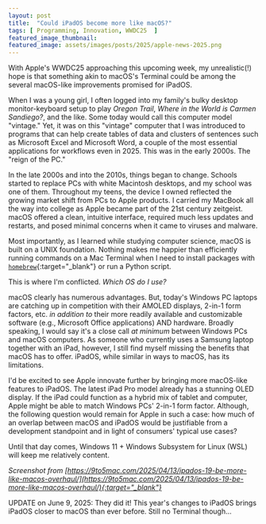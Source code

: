 ```yaml
---
layout: post
title:  "Could iPadOS become more like macOS?"
tags: [ Programming, Innovation, WWDC25  ]
featured_image_thumbnail:
featured_image: assets/images/posts/2025/apple-news-2025.png
---
```


With Apple's WWDC25 approaching this upcoming week, my unrealistic(!) hope is that something akin to macOS's Terminal could be among the several macOS-like improvements promised for iPadOS.

When I was a young girl, I often logged into my family's bulky desktop monitor-keyboard setup to play <i>Oregon Trail</i>, <i>Where in the World is Carmen Sandiego?</i>, and the like. Some today would call this computer model "vintage." Yet, it was on this "vintage" computer that I was introduced to programs that can help create tables of data and clusters of sentences such as Microsoft Excel and Microsoft Word, a couple of the most essential applications for workflows even in 2025. This was in the early 2000s. The "reign of the PC."

In the late 2000s and into the 2010s, things began to change. Schools started to replace PCs with white Macintosh desktops, and my school was one of them. Throughout my teens, the device I owned reflected the growing market shift from PCs to Apple products. I carried my MacBook all the way into college as Apple became part of the 21st century zeitgeist. macOS offered a clean, intuitive interface, required much less updates and restarts, and posed minimal concerns when it came to viruses and malware.

Most importantly, as I learned while studying computer science, macOS is built on a UNIX foundation. Nothing makes me happier than efficiently running commands on a Mac Terminal when I need to install packages with [```homebrew```](https://brew.sh){:target="_blank"} or run a Python script.

This is where I'm conflicted. <i>Which OS do I use?</i>

macOS clearly has numerous advantages. But, today's Windows PC laptops are catching up in competition with their AMOLED displays, 2-in-1 form factors, etc. <i>in addition to</i> their more readily available and customizable software (e.g., Microsoft Office applications) AND hardware. Broadly speaking, I would say it's a close call <i>at minimum</i> between Windows PCs and macOS computers. As someone who currently uses a Samsung laptop together with an iPad, however, I still find myself missing the benefits that macOS has to offer. iPadOS, while similar in ways to macOS, has its limitations.

I'd be excited to see Apple innovate further by bringing more macOS-like features to iPadOS. The latest iPad Pro model already has a stunning OLED display. If the iPad could function as a hybrid mix of tablet and computer, Apple might be able to match Windows PCs' 2-in-1 form factor. Although, the following question would remain for Apple in such a case: how much of an overlap between macOS and iPadOS would be justifiable from a development standpoint and in light of consumers' typical use cases?

Until that day comes, Windows 11 + Windows Subsystem for Linux (WSL) will keep me relatively content.


<i>Screenshot from [https://9to5mac.com/2025/04/13/ipados-19-be-more-like-macos-overhaul/](https://9to5mac.com/2025/04/13/ipados-19-be-more-like-macos-overhaul/){:target="_blank"}</i>

UPDATE on June 9, 2025: They did it! This year's changes to iPadOS brings iPadOS closer to macOS than ever before. Still no Terminal though...
